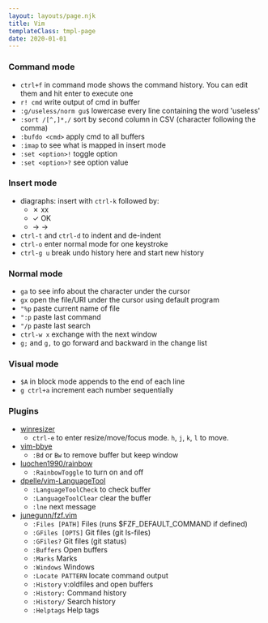 ```yaml
---
layout: layouts/page.njk
title: Vim
templateClass: tmpl-page
date: 2020-01-01
---
```


### Command mode

- `ctrl+f` in command mode shows the command history. You can edit them and hit enter to execute one
- `r! cmd` write output of cmd in buffer
- `:g/useless/norm gu$` lowercase every line containing the word 'useless'
- `:sort /[^,]*,/` sort by second column in CSV (character following the comma)
- `:bufdo <cmd>` apply cmd to all buffers
- `:imap` to see what is mapped in insert mode
- `:set <option>!` toggle option
- `:set <option>?` see option value


### Insert mode

- diagraphs: insert with `ctrl-k` followed by:
    - ✗ xx
    - ✓ OK
    - → ->
- `ctrl-t` and `ctrl-d` to indent and de-indent
- `ctrl-o` enter normal mode for one keystroke
- `ctrl-g u` break undo history here and start new history

### Normal mode

- `ga` to see info about the character under the cursor
- `gx` open the file/URI under the cursor using default program
- `"%p` paste current name of file
- `":p` paste last command
- `"/p` paste last search
- `ctrl-w x` exchange with the next window
- `g;` and `g,` to go forward and backward in the change list


### Visual mode

- `$A` in block mode appends to the end of each line
- `g ctrl+a` increment each number sequentially

### Plugins

- [winresizer](https://github.com/simeji/winresizer)
  - `ctrl-e` to enter resize/move/focus mode. `h`, `j`, `k`, `l` to move.
- [vim-bbye](https://github.com/moll/vim-bbye)
  - `:Bd` or `Bw` to remove buffer but keep window
- [luochen1990/rainbow](https://github.com/luochen1990/rainbow)
  - `:RainbowToggle` to turn on and off
- [dpelle/vim-LanguageTool](https://github.com/dpelle/vim-LanguageTool)
  - `:LanguageToolCheck` to check buffer
  - `:LanguageToolClear` clear the buffer
  - `:lne` next message
- [junegunn/fzf.vim](https://github.com/junegunn/fzf.vim)
  - `:Files [PATH]` Files (runs $FZF_DEFAULT_COMMAND if defined)
  - `:GFiles [OPTS]` Git files (git ls-files)
  - `:GFiles?` Git files (git status)
  - `:Buffers` Open buffers
  - `:Marks` Marks
  - `:Windows` Windows
  - `:Locate PATTERN` locate command output
  - `:History` v:oldfiles and open buffers
  - `:History:` Command history
  - `:History/` Search history
  - `:Helptags` Help tags
